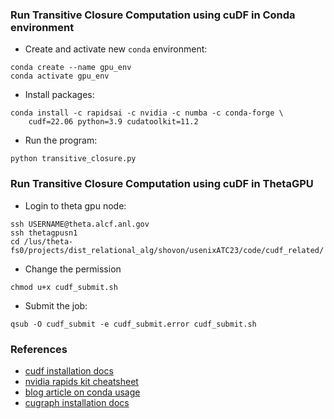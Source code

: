 ### Run Transitive Closure Computation using cuDF in Conda environment
- Create and activate new `conda` environment:
```
conda create --name gpu_env
conda activate gpu_env
```
- Install packages:
```
conda install -c rapidsai -c nvidia -c numba -c conda-forge \
    cudf=22.06 python=3.9 cudatoolkit=11.2
```
- Run the program:
```
python transitive_closure.py
```

### Run Transitive Closure Computation using cuDF in ThetaGPU
- Login to theta gpu node:
```shell
ssh USERNAME@theta.alcf.anl.gov
ssh thetagpusn1
cd /lus/theta-fs0/projects/dist_relational_alg/shovon/usenixATC23/code/cudf_related/
```
- Change the permission
```shell
chmod u+x cudf_submit.sh
```
- Submit the job:
```shell
qsub -O cudf_submit -e cudf_submit.error cudf_submit.sh
```


### References
- [cudf installation docs](https://github.com/rapidsai/cudf)
- [nvidia rapids kit cheatsheet](https://images.nvidia.com/aem-dam/Solutions/ai-data-science/rapids-kit/accelerated-data-science-print-getting-started-cheat-sheets.pdf)
- [blog article on conda usage](https://carpentries-incubator.github.io/introduction-to-conda-for-data-scientists/02-working-with-environments/index.html)
- [cugraph installation docs](https://github.com/rapidsai/cugraph#conda)
